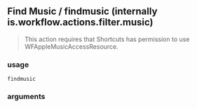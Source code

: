
## Find Music / findmusic (internally is.workflow.actions.filter.music)


> This action requires that Shortcuts has permission to use WFAppleMusicAccessResource.

### usage
`findmusic `

### arguments

